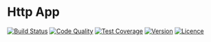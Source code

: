 # Http App

[![Build Status](https://img.shields.io/travis/weew/php-app-http.svg)](https://travis-ci.org/weew/php-app-http)
[![Code Quality](https://img.shields.io/scrutinizer/g/weew/php-app-http.svg)](https://scrutinizer-ci.com/g/weew/php-app-http)
[![Test Coverage](https://img.shields.io/coveralls/weew/php-app-http.svg)](https://coveralls.io/github/weew/php-app-http)
[![Version](https://img.shields.io/packagist/v/weew/php-app-http.svg)](https://packagist.org/packages/weew/php-app-http)
[![Licence](https://img.shields.io/packagist/l/weew/php-app-http.svg)](https://packagist.org/packages/weew/php-app-http)
